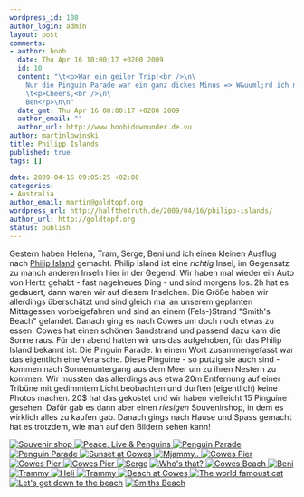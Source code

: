 ```yaml
--- 
wordpress_id: 108
author_login: admin
layout: post
comments: 
- author: hoob
  date: Thu Apr 16 10:00:17 +0200 2009
  id: 10
  content: "\t<p>War ein geiler Trip!<br />\n\
    Nur die Pinguin Parade war ein ganz dickes Minus => W&uuml;rd ich nicht nochmal machen.</p>\n\n\
    \t<p>Cheers,<br />\n\
    Ben</p>\n\n"
  date_gmt: Thu Apr 16 08:00:17 +0200 2009
  author_email: ""
  author_url: http://www.hoobidownunder.de.vu
author: martinlowinski
title: Philipp Islands
published: true
tags: []

date: 2009-04-16 09:05:25 +02:00
categories: 
- Australia
author_email: martin@goldtopf.org
wordpress_url: http://halfthetruth.de/2009/04/16/philipp-islands/
author_url: http://goldtopf.org
status: publish
---
```

Gestern haben Helena, Tram, Serge, Beni und ich einen kleinen Ausflug nach <a href="http://en.wikipedia.org/wiki/Phillip_Island_(Victoria)">Philip Island</a> gemacht. Philip Island ist eine _richtig_ Insel, im Gegensatz zu manch anderen Inseln hier in der Gegend. Wir haben mal wieder ein Auto von Hertz gehabt - fast nagelneues Ding - und sind morgens los. 2h hat es gedauert, dann waren wir auf diesem Inselchen. Die Gr&ouml;&szlig;e haben wir allerdings &uuml;bersch&auml;tzt und sind gleich mal an unserem geplanten Mittagessen vorbeigefahren und sind an einem (Fels-)Strand "Smith's Beach" gelandet. Danach ging es nach Cowes um doch noch etwas zu essen. Cowes hat einen sch&ouml;nen Sandstrand und passend dazu kam die Sonne raus.
F&uuml;r den abend hatten wir uns das aufgehoben, f&uuml;r das Philip Island bekannt ist: Die Pinguin Parade. In einem Wort zusammengefasst war das eigentlich eine Verarsche. Diese Pinguine - so putzig sie auch sind - kommen nach Sonnenuntergang aus dem Meer um zu ihren Nestern zu kommen. Wir mussten das allerdings aus etwa 20m Entfernung auf einer Trib&uuml;ne mit gedimmtem Licht beobachten und durften (eigentlich) keine Photos machen. 20$ hat das gekostet und wir haben vielleicht 15 Pinguine gesehen. Daf&uuml;r gab es dann aber einen _riesigen_ Souvenirshop, in dem es wirklich alles zu kaufen gab.
Danach gings nach Hause und Spass gemacht hat es trotzdem, wie man auf den Bildern sehen kann!
<div class="flickrset"><a title="Souvenir shop" rel="lightbox[Australia]" href="http://farm4.static.flickr.com/3359/3444590939_3a478b30c4.jpg"><img src="//farm4.static.flickr.com/3359/3444590939_3a478b30c4_s.jpg" alt="Souvenir shop" /></a><a title="Peace, Live &amp; Penguins" rel="lightbox[Australia]" href="http://farm4.static.flickr.com/3391/3444580301_0b03339e9c.jpg"> <img src="//farm4.static.flickr.com/3391/3444580301_0b03339e9c_s.jpg" alt="Peace, Live &amp; Penguins" /></a><a title="Penguin Parade" rel="lightbox[Australia]" href="http://farm4.static.flickr.com/3336/3445395856_40911a3635.jpg"> <img src="//farm4.static.flickr.com/3336/3445395856_40911a3635_s.jpg" alt="Penguin Parade" /></a><a title="Penguin Parade" rel="lightbox[Australia]" href="http://farm4.static.flickr.com/3302/3445394448_257cebd02b.jpg"> <img src="//farm4.static.flickr.com/3302/3445394448_257cebd02b_s.jpg" alt="Penguin Parade" /></a><a title="Sunset at Cowes" rel="lightbox[Australia]" href="http://farm4.static.flickr.com/3346/3444574463_cf73c68a77.jpg"> <img src="//farm4.static.flickr.com/3346/3444574463_cf73c68a77_s.jpg" alt="Sunset at Cowes" /></a><a title="Mjammy.." rel="lightbox[Australia]" href="http://farm4.static.flickr.com/3403/3445390840_06667a8272.jpg"> <img src="//farm4.static.flickr.com/3403/3445390840_06667a8272_s.jpg" alt="Mjammy.." /></a><a title="Cowes Pier" rel="lightbox[Australia]" href="http://farm4.static.flickr.com/3327/3445390032_52fbb140f9.jpg"> <img src="//farm4.static.flickr.com/3327/3445390032_52fbb140f9_s.jpg" alt="Cowes Pier" /></a><a title="Cowes Pier" rel="lightbox[Australia]" href="http://farm4.static.flickr.com/3408/3444569453_21342c7258.jpg"> <img src="//farm4.static.flickr.com/3408/3444569453_21342c7258_s.jpg" alt="Cowes Pier" /></a><a title="Cowes Pier" rel="lightbox[Australia]" href="http://farm4.static.flickr.com/3597/3444568399_347ceb5e4f.jpg"> <img src="//farm4.static.flickr.com/3597/3444568399_347ceb5e4f_s.jpg" alt="Cowes Pier" /></a><a title="Serge" rel="lightbox[Australia]" href="http://farm4.static.flickr.com/3582/3444559751_58f6b729a1.jpg"> <img src="//farm4.static.flickr.com/3582/3444559751_58f6b729a1_s.jpg" alt="Serge" /></a> <a title="Who's that?" rel="lightbox[Australia]" href="http://farm4.static.flickr.com/3315/3444555815_e02d560bdc.jpg"><img src="//farm4.static.flickr.com/3315/3444555815_e02d560bdc_s.jpg" alt="Who's that?" /></a><a title="Cowes Beach" rel="lightbox[Australia]" href="http://farm4.static.flickr.com/3625/3445372178_c4f34bb76e.jpg"> <img src="//farm4.static.flickr.com/3625/3445372178_c4f34bb76e_s.jpg" alt="Cowes Beach" /></a><a title="Beni" rel="lightbox[Australia]" href="http://farm4.static.flickr.com/3301/3445371408_be0b071b7f.jpg"> <img src="//farm4.static.flickr.com/3301/3445371408_be0b071b7f_s.jpg" alt="Beni" /></a><a title="Trammy" rel="lightbox[Australia]" href="http://farm4.static.flickr.com/3612/3445370626_71f3beab3f.jpg"> <img src="//farm4.static.flickr.com/3612/3445370626_71f3beab3f_s.jpg" alt="Trammy" /></a><a title="Heli" rel="lightbox[Australia]" href="http://farm4.static.flickr.com/3322/3444550685_62abf39ae9.jpg"> <img src="//farm4.static.flickr.com/3322/3444550685_62abf39ae9_s.jpg" alt="Heli" /></a><a title="Trammy" rel="lightbox[Australia]" href="http://farm4.static.flickr.com/3351/3445366456_909c391528.jpg"> <img src="//farm4.static.flickr.com/3351/3445366456_909c391528_s.jpg" alt="Trammy" /></a><a title="Beach at Cowes" rel="lightbox[Australia]" href="http://farm4.static.flickr.com/3628/3445355134_ab9c870bdd.jpg"> <img src="//farm4.static.flickr.com/3628/3445355134_ab9c870bdd_s.jpg" alt="Beach at Cowes" /></a><a title="The world famoust cat" rel="lightbox[Australia]" href="http://farm4.static.flickr.com/3307/3445352054_a80e1f16c5.jpg"> <img src="//farm4.static.flickr.com/3307/3445352054_a80e1f16c5_s.jpg" alt="The world famoust cat" /></a><a title="Let's get down to the beach" rel="lightbox[Australia]" href="http://farm4.static.flickr.com/3307/3445343534_b2b0bbc5f5.jpg"> <img src="//farm4.static.flickr.com/3307/3445343534_b2b0bbc5f5_s.jpg" alt="Let's get down to the beach" /></a> <a title="Smiths Beach" rel="lightbox[Australia]" href="http://farm4.static.flickr.com/3557/3445342074_23601b9f11.jpg"><img src="//farm4.static.flickr.com/3557/3445342074_23601b9f11_s.jpg" alt="Smiths Beach" /></a></div>
